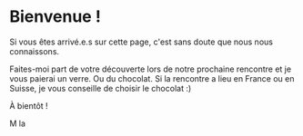 # Bienvenue !

Si vous êtes arrivé.e.s sur cette page, c'est sans doute que nous nous connaissons.

Faites-moi part de votre découverte lors de notre prochaine rencontre et je vous paierai un verre. Ou du chocolat. Si la rencontre a lieu en France ou en Suisse, je vous conseille de choisir le chocolat :)

À bientôt !

M la
